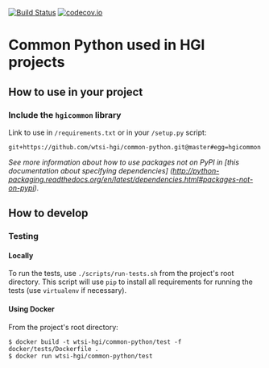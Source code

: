 [![Build Status](https://travis-ci.org/wtsi-hgi/common-python.svg)](https://travis-ci.org/wtsi-hgi/common-python)
[![codecov.io](https://codecov.io/github/wtsi-hgi/common-python/coverage.svg?branch=develop)](https://codecov.io/github/wtsi-hgi/common-python?branch=develop)

# Common Python used in HGI projects

## How to use in your project
### Include the `hgicommon` library
Link to use in ``/requirements.txt`` or in your ``/setup.py`` script:
```
git+https://github.com/wtsi-hgi/common-python.git@master#egg=hgicommon
```
*See more information about how to use packages not on PyPI in [this documentation about specifying dependencies]
(http://python-packaging.readthedocs.org/en/latest/dependencies.html#packages-not-on-pypi).*


## How to develop
### Testing
#### Locally
To run the tests, use ``./scripts/run-tests.sh`` from the project's root directory. This script will use ``pip`` to 
install all requirements for running the tests (use `virtualenv` if necessary).

#### Using Docker
From the project's root directory:
```
$ docker build -t wtsi-hgi/common-python/test -f docker/tests/Dockerfile .
$ docker run wtsi-hgi/common-python/test
```